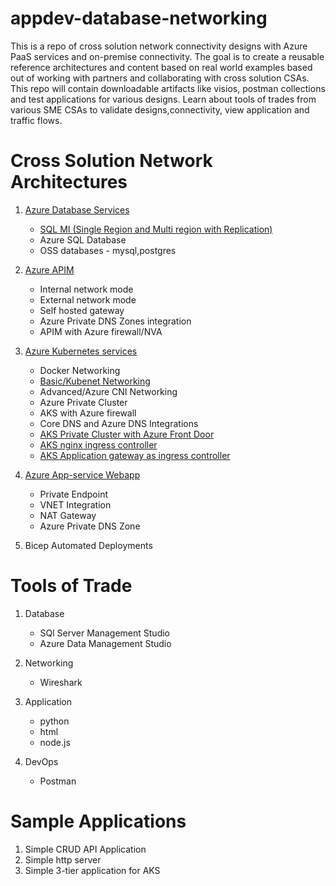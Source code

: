# appdev-database-networking

This is a repo of cross solution network connectivity designs with Azure PaaS services and on-premise connectivity. The goal is to create a reusable reference architectures and content based on real world examples based out of working with partners and collaborating with cross solution CSAs. This repo will contain downloadable artifacts like visios, postman collections and test applications for various designs. Learn about tools of trades from various SME CSAs to validate designs,connectivity, view application and traffic flows.

# Cross Solution Network Architectures

1. [Azure Database Services](database-services/README.md)

   - [SQL MI (Single Region and Multi region with Replication)](database-services/README.md)
   - Azure SQL Database
   - OSS databases - mysql,postgres

2. [Azure APIM](apim/README.md)

   - Internal network mode
   - External network mode
   - Self hosted gateway
   - Azure Private DNS Zones integration
   - APIM with Azure firewall/NVA

3. [Azure Kubernetes services](aks/README.md)

   - Docker Networking
   - [Basic/Kubenet Networking](aks/README-kubenet.md)
   - Advanced/Azure CNI Networking
   - Azure Private Cluster
   - AKS with Azure firewall
   - Core DNS and Azure DNS Integrations
   - [AKS Private Cluster with Azure Front Door](https://github.com/nehalineogi/aks-private-cluster-with-afd-premium)
   - [AKS nginx ingress controller](https://github.com/nehalineogi/aks-nginx-ingress)
   - [AKS Application gateway as ingress controller](https://github.com/nehalineogi/aks-app-gw-ingress)

4. [Azure App-service Webapp](webapp/README.md)

   - Private Endpoint
   - VNET Integration
   - NAT Gateway
   - Azure Private DNS Zone

5. Bicep Automated Deployments

# Tools of Trade

1. Database

   - SQl Server Management Studio
   - Azure Data Management Studio

2. Networking

   - Wireshark

3. Application
   - python
   - html
   - node.js
4. DevOps
   - Postman

# Sample Applications

1. Simple CRUD API Application
2. Simple http server
3. Simple 3-tier application for AKS
